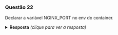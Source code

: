 ### Questão 22

Declarar a variável NGINX_PORT no env do container.

<details> 
  <summary><b>Resposta</b> <em>(clique para ver a resposta)</em></summary>

Efetuar a criação de um pod normalmente, conforme já vimos nas questões anteriores.

```bash
kubectl run meu-pod --image nginx --port 80 --dry-run=client -o yaml > meu-pod.yaml
```

Após a criação do arquivo basta incluir o seguinte trecho:

```yaml
spec:
  containers:
  - image: nginx
    name: meu-pod
    env:
    - name: NGINX_PORT
      value: "80"
    ports:
    - containerPort: 80
    resources: {}
  dnsPolicy: ClusterFirst
  restartPolicy: Always
```

E criar o pod através do comando:

```bash
kubectl create -f meu-pod.yaml
```

</details>